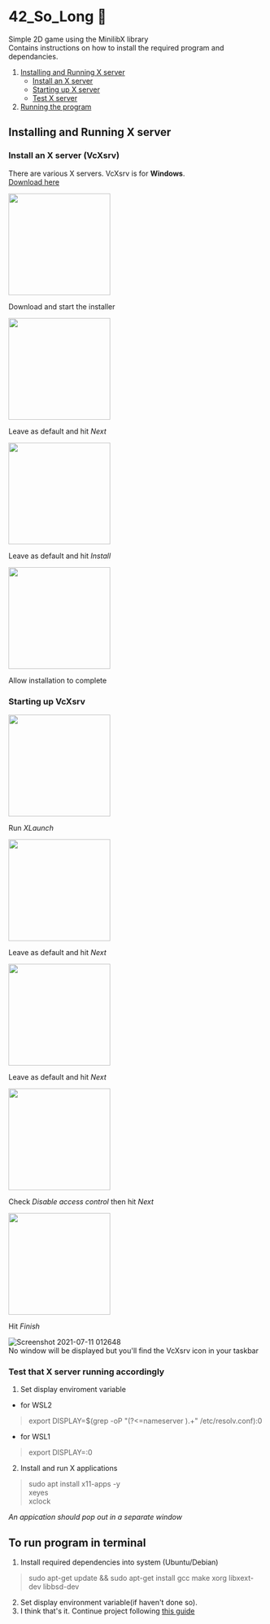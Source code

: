 # 42_So_Long  🦖
Simple 2D game using the MinilibX library  
Contains instructions on how to install the required program and dependancies.
1. [Installing and Running X server](#install&runXsrv)
   - [Install an X server](#installXsrv)
   - [Starting up X server](#startXsrv)
   - [Test X server](#testXsrv)
2. [Running the program](#runProgram)
 
<a name="install&runXsrv"></a>
## Installing and Running X server
<a name="installXsrv"></a>
### Install an X server (VcXsrv)
There are various X servers. VcXsrv is for **Windows**.  
[Download here](https://sourceforge.net/projects/vcxsrv/)

<div>
  <img src="https://user-images.githubusercontent.com/75291303/125171009-7532f900-e1e4-11eb-9ad4-ede60287d477.png" height="200"/>
  <p>Download and start the installer</p>
</div>
 <div>
  <img src="https://user-images.githubusercontent.com/75291303/125171057-bb885800-e1e4-11eb-87f4-dff1a2de1eac.png" height="200"/>
  <p>Leave as default and hit <i>Next</i></p>
</div>
<div>
  <img src="https://user-images.githubusercontent.com/75291303/125171089-df4b9e00-e1e4-11eb-8e75-9a512daa3b0c.png" height="200"/>
  <p>Leave as default and hit <i>Install</i></p>
</div>
<div>
  <img src="https://user-images.githubusercontent.com/75291303/125171126-1752e100-e1e5-11eb-8717-ce5ffb60aa78.png" height="200"/>
  <p>Allow installation to complete</p>
</div>

<a name="startXsrv"></a>
### Starting up VcXsrv
<div>
  <img src="https://user-images.githubusercontent.com/75291303/125172663-7ddbfd00-e1ed-11eb-932c-0f9bb86c2a21.png" height="200"/>
  <p>Run <i>XLaunch</i></p>
</div>
<div>
  <img src="https://user-images.githubusercontent.com/75291303/125171617-ba0c5f00-e1e7-11eb-9ca1-2a6e97c8594a.jpg" height="200"/>
  <p>Leave as default and hit <i>Next</i></p>
</div>
<div>
  <img src="https://user-images.githubusercontent.com/75291303/125171673-f3dd6580-e1e7-11eb-907a-c81d62f11073.png" height="200"/>
  <p>Leave as default and hit <i>Next</i></p>
</div>
<div>
  <img src="https://user-images.githubusercontent.com/75291303/125171752-68180900-e1e8-11eb-9c40-b9d6a16b6042.png" height="200"/>
  <p>Check <i>Disable access control</i> then hit <i>Next</i></p>
</div>
<div>
  <img src="https://user-images.githubusercontent.com/75291303/125171780-90a00300-e1e8-11eb-8ad8-f1950ab4c637.png" height="200"/>
  <p>Hit <i>Finish</i></p>
</div>

![Screenshot 2021-07-11 012648](https://user-images.githubusercontent.com/75291303/125171516-3a7e9000-e1e7-11eb-8353-099ecfa6fc13.png)  
No window will be displayed but you'll find the VcXsrv icon in your taskbar

<a name="testXsrv"></a>
### Test that X server running accordingly 
1. Set display enviroment variable  
  - for WSL2  
> export DISPLAY=$(grep -oP "(?<=nameserver ).+" /etc/resolv.conf):0
   - for WSL1  
> export DISPLAY=:0
2. Install and run X applications
> sudo apt install x11-apps -y  
> xeyes  
> xclock

*An appication should pop out in a separate window*

<a name="runProgram"></a>
## To run program in terminal
1. Install required dependencies into system (Ubuntu/Debian)
> sudo apt-get update && sudo apt-get install gcc make xorg libxext-dev libbsd-dev
2. Set display environment variable(if haven't done so).
3. I think that's it. Continue project following [this guide](https://harm-smits.github.io/42docs/libs/minilibx/getting_started.html)
